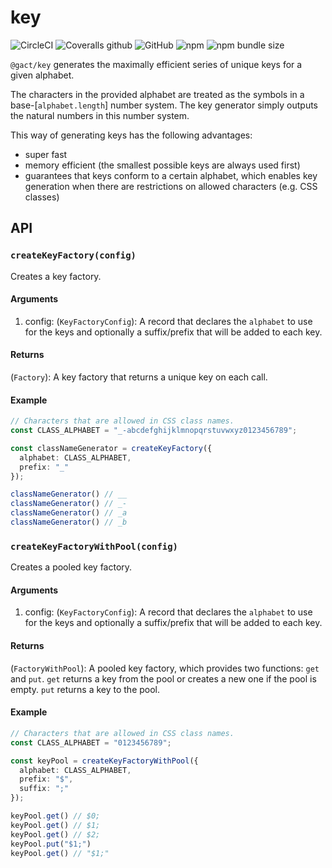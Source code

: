 # key

![CircleCI](https://img.shields.io/circleci/build/github/gactjs/key?style=for-the-badge)
![Coveralls github](https://img.shields.io/coveralls/github/gactjs/key?style=for-the-badge)
![GitHub](https://img.shields.io/github/license/gactjs/key?style=for-the-badge)
![npm](https://img.shields.io/npm/v/@gact/key?style=for-the-badge)
![npm bundle size](https://img.shields.io/bundlephobia/min/@gact/key?style=for-the-badge)

`@gact/key` generates the maximally efficient series of unique keys for a given alphabet.

The characters in the provided alphabet are treated as the symbols in a base-[`alphabet.length`] number system. The key generator simply outputs the natural numbers in this number system.

This way of generating keys has the following advantages:
  - super fast 
  - memory efficient (the smallest possible keys are always used first)
  - guarantees that keys conform to a certain alphabet, which enables key generation when there are restrictions on allowed characters (e.g. CSS classes)
  
## API
  
### `createKeyFactory(config)`
  
Creates a key factory.
  
#### Arguments
  
1. config: (`KeyFactoryConfig`): A record that declares the `alphabet` to use for the keys and optionally a suffix/prefix that will be added to each key.
  
#### Returns
  
(`Factory`): A key factory that returns a unique key on each call.
  
#### Example
  
```ts
// Characters that are allowed in CSS class names.
const CLASS_ALPHABET = "_-abcdefghijklmnopqrstuvwxyz0123456789";

const classNameGenerator = createKeyFactory({
  alphabet: CLASS_ALPHABET,
  prefix: "_"
});

classNameGenerator() // __
classNameGenerator() // _-
classNameGenerator() // _a
classNameGenerator() // _b
```
  
### `createKeyFactoryWithPool(config)`

Creates a pooled key factory.

#### Arguments
  
1. config: (`KeyFactoryConfig`): A record that declares the `alphabet` to use for the keys and optionally a suffix/prefix that will be added to each key.

#### Returns

(`FactoryWithPool`): A pooled key factory, which provides two functions: `get` and `put`. `get` returns a key from the pool or creates a new one if the pool is empty. `put` returns a key to the pool. 

#### Example

```ts
// Characters that are allowed in CSS class names.
const CLASS_ALPHABET = "0123456789";

const keyPool = createKeyFactoryWithPool({
  alphabet: CLASS_ALPHABET,
  prefix: "$",
  suffix: ";"
});

keyPool.get() // $0;
keyPool.get() // $1;
keyPool.get() // $2;
keyPool.put("$1;")
keyPool.get() // "$1;"
```
